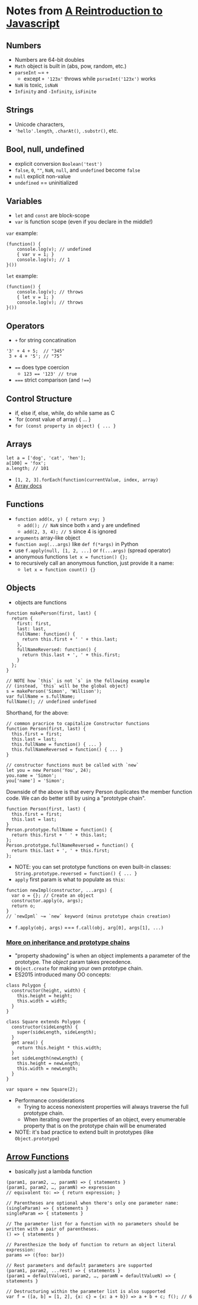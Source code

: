 # Notes from [A Reintroduction to Javascript](https://developer.mozilla.org/en-US/docs/Web/JavaScript/A_re-introduction_to_JavaScript)

## Numbers
- Numbers are 64-bit doubles
- `Math` object is built in (abs, pow, random, etc.)
- `parseInt` ~= `+`
    - except `+ '123x'` throws while `psrseInt('123x')` works
- `NaN` is toxic, `isNaN`
- `Infinity` and `-Infinity`, `isFinite`

## Strings
- Unicode characters,
- `'hello'.length`, `.charAt()`, `.substr()`, etc.

## Bool, null, undefined
- explicit conversion `Boolean('test')`
- `false`, `0`, `""`, `NaN`, `null`, and `undefined` become `false`
- `null` explicit non-value
- `undefined` == uninitialized

## Variables
- `let` and `const` are block-scope
- `var` is function scope (even if you declare in the middle!)

`var` example:
```
(function() {
    console.log(v); // undefined
    { var v = 1; }
    console.log(v); // 1
}())
```
`let` example:
```
(function() {
    console.log(v); // throws
    { let v = 1; }
    console.log(v); // throws
}())
```

## Operators
- `+` for string concatination
```
'3' + 4 + 5;  // "345"
 3 + 4 + '5'; // "75"
```
- `==` does type coercion
    - `123 == '123' // true`
- `===` strict comparison (and `!==`)

## Control Structure
- if, else if, else, while, do while same as C
- `for (const value of array) { ... }
- `for (const property in object) { ... }`

## Arrays
```
let a = ['dog', 'cat', 'hen'];
a[100] = 'fox';
a.length; // 101
```
- `[1, 2, 3].forEach(function(currentValue, index, array)`
- [Array docs](https://developer.mozilla.org/en-US/docs/Web/JavaScript/Reference/Global_Objects/Array)

## Functions
- `function add(x, y) { return x+y; }`
    - `add(); // NaN` since both `x` and `y` are undefined
    - `add(2, 3, 4); // 5` since 4 is ignored
- `arguments` array-like object
- `function avg(...args)` like `def f(*args)` in Python
- use `f.apply(null, [1, 2, ...]` or `f(...args)` (spread operator)
- anonymous functions `let x = function() {};`
- to recursively call an anonymous function, just provide it a name:
    - `let x = function count() {}`

## Objects
- objects are functions
```
function makePerson(first, last) {
  return {
    first: first,
    last: last,
    fullName: function() {
      return this.first + ' ' + this.last;
    },
    fullNameReversed: function() {
      return this.last + ', ' + this.first;
    }
  };
}

// NOTE how `this` is not `s` in the following example
// (instead, `this` will be the global object)
s = makePerson('Simon', 'Willison');
var fullName = s.fullName;
fullName(); // undefined undefined
```

Shorthand, for the above:
```
// common pracrice to capitalize Constructor functions
function Person(first, last) {
  this.first = first;
  this.last = last;
  this.fullName = function() { ... }
  this.fullNameReversed = function() { ... }
}

// constructor functions must be called with `new`
let you = new Person('You', 24);
you.name = 'Simon';
you['name'] = 'Simon';
```

Downside of the above is that every Person duplicates the member function code.
We can do better still by using a "prototype chain".
```
function Person(first, last) {
  this.first = first;
  this.last = last;
}
Person.prototype.fullName = function() {
  return this.first + ' ' + this.last;
};
Person.prototype.fullNameReversed = function() {
  return this.last + ', ' + this.first;
};
```

- NOTE: you can set prototype functions on even built-in classes:
`String.prototype.reversed = function() { ... }`
- `apply` first param is what to populate as `this`:
```
function newImpl(constructor, ...args) {
  var o = {}; // Create an object
  constructor.apply(o, args);
  return o;
}
// `newIpml` ~= `new` keyword (minus prototype chain creation)
```
- `f.apply(obj, args)` === `f.call(obj, arg[0], args[1], ...)`

### [More on inheritance and prototype chains](https://developer.mozilla.org/en-US/docs/Web/JavaScript/Inheritance_and_the_prototype_chain)
- "property shadowing" is when an object implements a parameter of the prototype.
  The _object_ param takes precedence.
- `Object.create` for making your own prototype chain.
- ES2015 introduced many OO concepts:
```
class Polygon {
  constructor(height, width) {
    this.height = height;
    this.width = width;
  }
}

class Square extends Polygon {
  constructor(sideLength) {
    super(sideLength, sideLength);
  }
  get area() {
    return this.height * this.width;
  }
  set sideLength(newLength) {
    this.height = newLength;
    this.width = newLength;
  }
}

var square = new Square(2);
```

- Performance considerations
    - Trying to access nonexistent properties will always traverse the full prototype chain.
    - When iterating over the properties of an object, every enumerable
      property that is on the prototype chain will be enumerated
- NOTE: it's bad practice to extend built in prototypes (like `Object.prototype`)

## [Arrow Functions](https://developer.mozilla.org/en-US/docs/Web/JavaScript/Reference/Functions/Arrow_functions)
- basically just a lambda function
```
(param1, param2, …, paramN) => { statements }
(param1, param2, …, paramN) => expression
// equivalent to: => { return expression; }

// Parentheses are optional when there's only one parameter name:
(singleParam) => { statements }
singleParam => { statements }

// The parameter list for a function with no parameters should be written with a pair of parentheses.
() => { statements }

// Parenthesize the body of function to return an object literal expression:
params => ({foo: bar})

// Rest parameters and default parameters are supported
(param1, param2, ...rest) => { statements }
(param1 = defaultValue1, param2, …, paramN = defaultValueN) => {
statements }

// Destructuring within the parameter list is also supported
var f = ([a, b] = [1, 2], {x: c} = {x: a + b}) => a + b + c; f(); // 6
```
